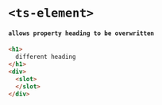 # `<ts-element>`

#### `allows property heading to be overwritten`

```html
<h1>
  different heading
</h1>
<div>
  <slot>
  </slot>
</div>

```

